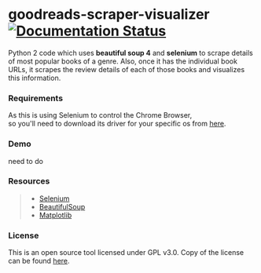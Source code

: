 # goodreads-scraper-visualizer          [![Documentation Status](https://readthedocs.org/projects/goodreads-web-scraper/badge/?version=latest)](https://goodreads-web-scraper.readthedocs.io/en/latest/?badge=latest)

Python 2 code which uses **beautiful soup 4** and **selenium** to scrape details of most popular books of a genre.
Also, once it has the individual book URLs, it scrapes the review details of each of those books and
visualizes this information.

### Requirements 

As this is using Selenium to control the Chrome Browser,<br>
so you'll need to download its driver for your specific os from
[here](https://sites.google.com/a/chromium.org/chromedriver/downloads).


### Demo

need to do

### Resources

> - [Selenium](http://www.seleniumhq.org/)
> - [BeautifulSoup](https://www.crummy.com/software/BeautifulSoup/)
> - [Matplotlib](https://matplotlib.org/)

### License

This is an open source tool licensed under GPL v3.0. Copy of the license can be found
[here](https://github.com/DivyenduDutta/goodreads-scraper-visualizer/blob/master/LICENSE.md).
